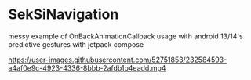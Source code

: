 # SekSiNavigation
messy example of OnBackAnimationCallback usage with android 13/14's predictive gestures with jetpack compose

https://user-images.githubusercontent.com/52751853/232584593-a4af0e9c-4923-4336-8bbb-2afdb1b4eadd.mp4

